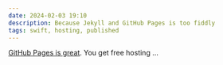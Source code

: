 ```yaml
---
date: 2024-02-03 19:10
description: Because Jekyll and GitHub Pages is too fiddly 
tags: swift, hosting, published
---
```


[GitHub Pages is great](https://pages.github.com/). You get free hosting ... 